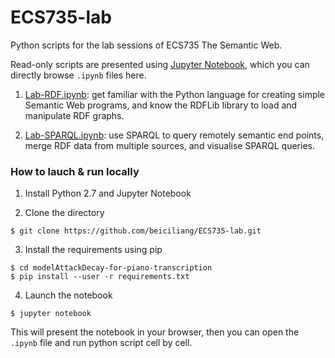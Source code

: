# ECS735-lab
Python scripts for the lab sessions of ECS735 The Semantic Web.

Read-only scripts are presented using [Jupyter Notebook](http://jupyter.org/index.html), which you can directly browse `.ipynb` files here.

1. [Lab-RDF.ipynb](https://nbviewer.jupyter.org/github/beiciliang/ECS735-lab/blob/master/Lab-RDF.ipynb): get familiar with the Python language for creating simple Semantic Web programs, and know the RDFLib library to load and manipulate RDF graphs.

2. [Lab-SPARQL.ipynb](https://nbviewer.jupyter.org/github/beiciliang/ECS735-lab/blob/master/Lab-SPARQL.ipynb): use SPARQL to query remotely semantic end points, merge RDF data from multiple sources, and visualise SPARQL queries.


### How to lauch & run locally
1. Install Python 2.7 and Jupyter Notebook

2. Clone the directory
```
$ git clone https://github.com/beiciliang/ECS735-lab.git
```

3. Install the requirements using pip
```
$ cd modelAttackDecay-for-piano-transcription
$ pip install --user -r requirements.txt
```

4. Launch the notebook
```
$ jupyter notebook
```

This will present the notebook in your browser, then you can open the `.ipynb` file and run python script cell by cell.
